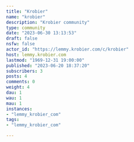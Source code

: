 ```yaml
---
title: "Krobier" 
name: "krobier"
description: "Krobier community"
type: community
date: "2023-06-30 13:13:53"
draft: false
nsfw: false
actor_id: "https://lemmy.krobier.com/c/krobier"
host: lemmy.krobier.com
lastmod: "1969-12-31 19:00:00"
published: "2023-06-20 18:37:20"
subscribers: 3
posts: 4
comments: 0
weight: 4
dau: 1
wau: 1
mau: 1
instances:
- "lemmy_krobier_com"
tags: 
- "lemmy_krobier_com"

---
```

